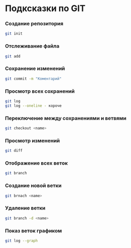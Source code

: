 # Подксказки по GIT
### Создание репозитория
```sh
git init
```
### Отслеживание файла
```sh
git add
```
### Сохранение изменений
```sh
git commit -m "Коментарий"
```
### Просмотр всех сохранений
```sh
git log
git log --oneline - короче
```
### Переключение между сохранениями и ветвями
```sh
git checkout <name>
```
### Просмотр изменений
```sh
git diff
```
### Отображение всех веток 
```sh
git branch
```
### Создание новой ветки
```sh
git brnach <name>
```
### Удаление ветки 
```sh 
git branch -d <name>
```
### Показ веток графиком
```sh
git log --graph
```